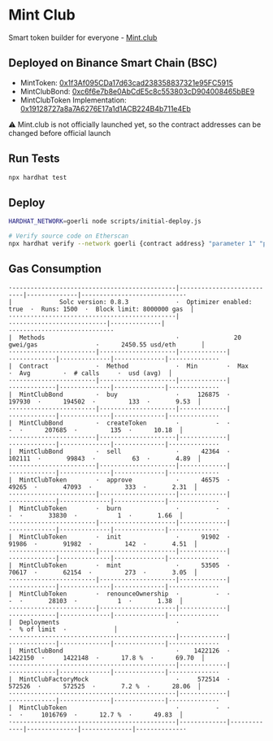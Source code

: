 # Mint Club
Smart token builder for everyone - [Mint.club](https://mint.club)

## Deployed on Binance Smart Chain (BSC)
- MintToken: [0x1f3Af095CDa17d63cad238358837321e95FC5915](https://bscscan.com/token/0x1f3Af095CDa17d63cad238358837321e95FC5915)
- MintClubBond: [0xc6f6e7b8e0AbCdE5c8c553803cD904008465bBE9](https://bscscan.com/address/0xc6f6e7b8e0AbCdE5c8c553803cD904008465bBE9)
- MintClubToken Implementation: [0x19128727a8a7A6276E17a1d1ACB224B4b711e4Eb](https://bscscan.com/address/0x19128727a8a7A6276E17a1d1ACB224B4b711e4Eb#code)

⚠️ Mint.club is not officially launched yet, so the contract addresses can be changed before official launch


## Run Tests
```bash
npx hardhat test
```

## Deploy
```bash
HARDHAT_NETWORK=goerli node scripts/initial-deploy.js

# Verify source code on Etherscan
npx hardhat verify --network goerli {contract address} "parameter 1" "parameter 2"
```

## Gas Consumption
```
·---------------------------------------------|---------------------------|--------------|----------------------------·
|             Solc version: 0.8.3             ·  Optimizer enabled: true  ·  Runs: 1500  ·  Block limit: 8000000 gas  │
··············································|···························|··············|·····························
|  Methods                                    ·               20 gwei/gas                ·      2450.55 usd/eth       │
························|·····················|·············|·············|··············|··············|··············
|  Contract             ·  Method             ·  Min        ·  Max        ·  Avg         ·  # calls     ·  usd (avg)  │
························|·····················|·············|·············|··············|··············|··············
|  MintClubBond         ·  buy                ·     126875  ·     197930  ·      194502  ·         133  ·       9.53  │
························|·····················|·············|·············|··············|··············|··············
|  MintClubBond         ·  createToken        ·          -  ·          -  ·      207685  ·         135  ·      10.18  │
························|·····················|·············|·············|··············|··············|··············
|  MintClubBond         ·  sell               ·      42364  ·     102111  ·       99843  ·          63  ·       4.89  │
························|·····················|·············|·············|··············|··············|··············
|  MintClubToken        ·  approve            ·      46575  ·      49265  ·       47093  ·         333  ·       2.31  │
························|·····················|·············|·············|··············|··············|··············
|  MintClubToken        ·  burn               ·          -  ·          -  ·       33830  ·           1  ·       1.66  │
························|·····················|·············|·············|··············|··············|··············
|  MintClubToken        ·  init               ·      91902  ·      91986  ·       91982  ·         142  ·       4.51  │
························|·····················|·············|·············|··············|··············|··············
|  MintClubToken        ·  mint               ·      53505  ·      70617  ·       62154  ·         273  ·       3.05  │
························|·····················|·············|·············|··············|··············|··············
|  MintClubToken        ·  renounceOwnership  ·          -  ·          -  ·       28103  ·           1  ·       1.38  │
························|·····················|·············|·············|··············|··············|··············
|  Deployments                                ·                                          ·  % of limit  ·             │
··············································|·············|·············|··············|··············|··············
|  MintClubBond                               ·    1422126  ·    1422150  ·     1422148  ·      17.8 %  ·      69.70  │
··············································|·············|·············|··············|··············|··············
|  MintClubFactoryMock                        ·     572514  ·     572526  ·      572525  ·       7.2 %  ·      28.06  │
··············································|·············|·············|··············|··············|··············
|  MintClubToken                              ·          -  ·          -  ·     1016769  ·      12.7 %  ·      49.83  │
·---------------------------------------------|-------------|-------------|--------------|--------------|-------------·
```
